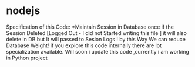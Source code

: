 # nodejs
Specification of this Code:
  *Maintain Session in Database once if the Session Deleted [Logged Out - I did not Started writing this file ] it will also delete in DB but It will passed to Sesion Logs !
  by this Way We can reduce Database Weight! if you explore this code internally there are lot specialization available. Will soon i update this code ,currently i am working in Python project
  
